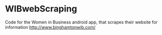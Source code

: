 WIBwebScraping
==============

Code for the Women in Business android app, that scrapes their website for information
http://www.binghamtonwib.com/

